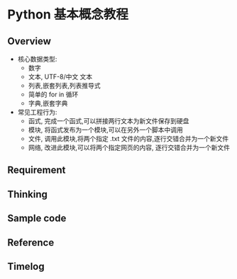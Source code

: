 # Python 基本概念教程

## Overview

- 核心数据类型:
    - 数字
    - 文本, UTF-8/中文 文本
    - 列表,嵌套列表,列表推导式 
    - 简单的 for in 循环
    - 字典,嵌套字典
- 常见工程行为:
    - 函式, 完成一个函式,可以拼接两行文本为新文件保存到硬盘
    - 模块, 将函式发布为一个模块,可以在另外一个脚本中调用
    - 文件, 调用此模块,将两个指定 .txt 文件的内容,逐行交错合并为一个新文件
    - 网络, 改进此模块,可以将两个指定网页的内容, 逐行交错合并为一个新文件

## Requirement
## Thinking
## Sample code
## Reference
## Timelog



